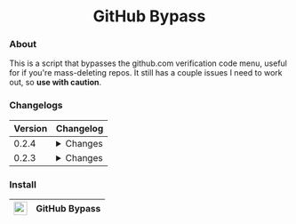 <center>
<h1 align="center">GitHub Bypass</h4>
</center>

### About

This is a script that bypasses the github.com verification code menu, useful for if you're mass-deleting repos. It still has a couple issues I need to work out, so **use with caution**.

### Changelogs

|Version|Changelog|
|-|-|
|0.2.4|<details><summary>Changes<br></summary> - Extended interval to 100ms </details>|
|0.2.3| <details><summary>Changes<br></summary> - Fixed query selection<br> - Tweaked execution interval</details>|

### Install

|<a href="https://raw.githubusercontent.com/QuarTheDev/userscripts/main/github-bypass.user.js"><img src="https://github.com/QuarTheDev/userscripts/blob/main/.github/images/download.png?raw=true" width="24px" alt="⬇️" title="Install Userscript">|**GitHub Bypass**
|-|-|